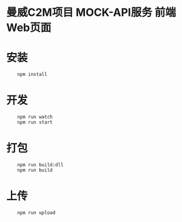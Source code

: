 # 曼威C2M项目 MOCK-API服务 前端Web页面

# 安装

```
    npm install
```

# 开发

```
    npm run watch
    npm run start
```

# 打包

```
    npm run build:dll
    npm run build
```

# 上传

```
    npm run upload
```